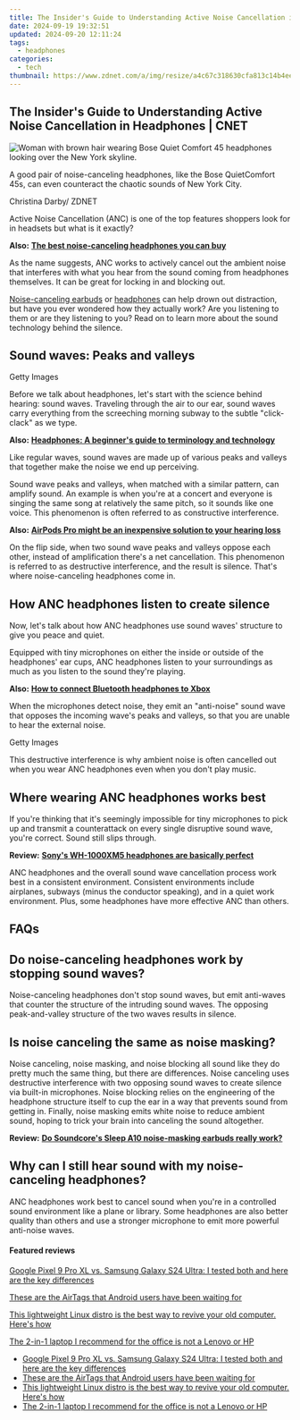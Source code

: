 ```yaml
---
title: The Insider's Guide to Understanding Active Noise Cancellation in Headphones | CNET
date: 2024-09-19 19:32:51
updated: 2024-09-20 12:11:24
tags:
  - headphones
categories:
  - tech
thumbnail: https://www.zdnet.com/a/img/resize/a4c67c318630cfa813c14b4eeb0584302bfe5bae/2022/10/21/30ffaa3c-b53a-4664-bb00-056c1552f096/bowers-wilkins-px8-wireless-anc-headphones-lifestyle-tan.jpg?width=278&height=156&fit=crop&auto=webp
---
```


## The Insider's Guide to Understanding Active Noise Cancellation in Headphones | CNET

![Woman with brown hair wearing Bose Quiet Comfort 45 headphones looking over the New York skyline.](https://www.zdnet.com/a/img/resize/83dba19d2331ee122b555adbec25db0871a96351/2023/03/06/c7074847-e7e8-4411-a78a-bc85499750eb/1ef5df0b-e60c-414a-9859-562de28e26e7.jpg?auto=webp&width=1280)

A good pair of noise-canceling headphones, like the Bose QuietComfort 45s, can even counteract the chaotic sounds of New York City. 

Christina Darby/ ZDNET

Active Noise Cancellation (ANC) is one of the top features shoppers look for in headsets but what is it exactly? 

**Also:** [**The best noise-canceling headphones you can buy**](https://www.zdnet.com/article/best-noise-canceling-headphones/)

As the name suggests, ANC works to actively cancel out the ambient noise that interferes with what you hear from the sound coming from headphones themselves. It can be great for locking in and blocking out. 

[Noise-canceling earbuds](https://www.zdnet.com/article/best-noise-canceling-earbuds/) or [headphones](https://www.zdnet.com/article/best-noise-canceling-headphones/) can help drown out distraction, but have you ever wondered how they actually work? Are you listening to them or are they listening to you? Read on to learn more about the sound technology behind the silence. 

## Sound waves: Peaks and valleys 

Getty Images

Before we talk about headphones, let's start with the science behind hearing: sound waves. Traveling through the air to our ear, sound waves carry everything from the screeching morning subway to the subtle "click-clack" as we type. 

**Also:** [**Headphones: A beginner's guide to terminology and technology**](https://www.zdnet.com/article/headphones-a-beginners-guide-to-terminology-and-technology/)

Like regular waves, sound waves are made up of various peaks and valleys that together make the noise we end up perceiving. 

Sound wave peaks and valleys, when matched with a similar pattern, can amplify sound. An example is when you're at a concert and everyone is singing the same song at relatively the same pitch, so it sounds like one voice. This phenomenon is often referred to as constructive interference. 

**Also:** [**AirPods Pro might be an inexpensive solution to your hearing loss**](https://www.zdnet.com/article/apple-airpods-pro-hearing-loss-hearing-aids/)

On the flip side, when two sound wave peaks and valleys oppose each other, instead of amplification there's a net cancellation. This phenomenon is referred to as destructive interference, and the result is silence. That's where noise-canceling headphones come in. 

## How ANC headphones listen to create silence

Now, let's talk about how ANC headphones use sound waves' structure to give you peace and quiet. 

Equipped with tiny microphones on either the inside or outside of the headphones' ear cups, ANC headphones listen to your surroundings as much as you listen to the sound they're playing. 

**Also:** [**How to connect Bluetooth headphones to Xbox**](https://www.zdnet.com/home-and-office/home-entertainment/how-to-connect-bluetooth-headphones-to-the-xbox-one-series-s-or-series-x/) 

When the microphones detect noise, they emit an "anti-noise" sound wave that opposes the incoming wave's peaks and valleys, so that you are unable to hear the external noise.

Getty Images

This destructive interference is why ambient noise is often cancelled out when you wear ANC headphones even when you don't play music. 

## Where wearing ANC headphones works best

If you're thinking that it's seemingly impossible for tiny microphones to pick up and transmit a counterattack on every single disruptive sound wave, you're correct. Sound still slips through. 

**Review:** [**Sony's WH-1000XM5 headphones are basically perfect**](https://www.zdnet.com/article/sony-wh-1000xm5-wireless-noise-canceling-headphones-review/)

ANC headphones and the overall sound wave cancellation process work best in a consistent environment. Consistent environments include airplanes, subways (minus the conductor speaking), and in a quiet work environment. Plus, some headphones have more effective ANC than others.

## FAQs

## Do noise-canceling headphones work by stopping sound waves?

Noise-canceling headphones don't stop sound waves, but emit anti-waves that counter the structure of the intruding sound waves. The opposing peak-and-valley structure of the two waves results in silence. 

## Is noise canceling the same as noise masking?

Noise canceling, noise masking, and noise blocking all sound like they do pretty much the same thing, but there are differences. Noise canceling uses destructive interference with two opposing sound waves to create silence via built-in microphones. Noise blocking relies on the engineering of the headphone structure itself to cup the ear in a way that prevents sound from getting in. Finally, noise masking emits white noise to reduce ambient sound, hoping to trick your brain into canceling the sound altogether.

**Review:** [**Do Soundcore's Sleep A10 noise-masking earbuds really work?**](https://www.zdnet.com/article/soundcore-sleep-a10-earbuds-review/)

## Why can I still hear sound with my noise-canceling headphones?

ANC headphones work best to cancel sound when you're in a controlled sound environment like a plane or library. Some headphones are also better quality than others and use a stronger microphone to emit more powerful anti-noise waves.

#### Featured reviews

[Google Pixel 9 Pro XL vs. Samsung Galaxy S24 Ultra: I tested both and here are the key differences](https://www.zdnet.com/article/google-pixel-9-pro-xl-vs-samsung-galaxy-s24-ultra/ "Google Pixel 9 Pro XL vs. Samsung Galaxy S24 Ultra: I tested both and here are the key differences")

[These are the AirTags that Android users have been waiting for](https://www.zdnet.com/article/these-are-the-airtags-that-android-users-have-been-waiting-for/ "These are the AirTags that Android users have been waiting for")

[This lightweight Linux distro is the best way to revive your old computer. Here's how](https://www.zdnet.com/article/this-lightweight-linux-distro-is-the-best-way-to-revive-your-old-computer-heres-how/ "This lightweight Linux distro is the best way to revive your old computer. Here's how")

[The 2-in-1 laptop I recommend for the office is not a Lenovo or HP](https://www.zdnet.com/article/one-of-the-most-versatile-2-in-1-laptops-ive-tested-is-not-a-lenovo-or-hp/ "The 2-in-1 laptop I recommend for the office is not a Lenovo or HP")

* [Google Pixel 9 Pro XL vs. Samsung Galaxy S24 Ultra: I tested both and here are the key differences](https://www.zdnet.com/article/google-pixel-9-pro-xl-vs-samsung-galaxy-s24-ultra/ "Google Pixel 9 Pro XL vs. Samsung Galaxy S24 Ultra: I tested both and here are the key differences")
* [These are the AirTags that Android users have been waiting for](https://www.zdnet.com/article/these-are-the-airtags-that-android-users-have-been-waiting-for/ "These are the AirTags that Android users have been waiting for")
* [This lightweight Linux distro is the best way to revive your old computer. Here's how](https://www.zdnet.com/article/this-lightweight-linux-distro-is-the-best-way-to-revive-your-old-computer-heres-how/ "This lightweight Linux distro is the best way to revive your old computer. Here's how")
* [The 2-in-1 laptop I recommend for the office is not a Lenovo or HP](https://www.zdnet.com/article/one-of-the-most-versatile-2-in-1-laptops-ive-tested-is-not-a-lenovo-or-hp/ "The 2-in-1 laptop I recommend for the office is not a Lenovo or HP")

<ins class="adsbygoogle"
     style="display:block"
     data-ad-format="autorelaxed"
     data-ad-client="ca-pub-7571918770474297"
     data-ad-slot="1223367746"></ins>



<ins class="adsbygoogle"
     style="display:block"
     data-ad-client="ca-pub-7571918770474297"
     data-ad-slot="8358498916"
     data-ad-format="auto"
     data-full-width-responsive="true"></ins>
